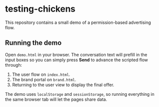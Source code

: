 # testing-chickens

This repository contains a small demo of a permission-based advertising flow.

## Running the demo

Open `demo.html` in your browser. The conversation text will prefill in the
input boxes so you can simply press **Send** to advance the scripted flow
through:

1. The user flow on `index.html`.
2. The brand portal on `brand.html`.
3. Returning to the user view to display the final offer.

The demo uses `localStorage` and `sessionStorage`, so running everything in the
same browser tab will let the pages share data.
